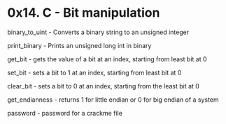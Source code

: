 0x14. C - Bit manipulation
==========================

binary_to_uint - Converts a binary string to an unsigned integer

print_binary - Prints an unsigned long int in binary

get_bit - gets the value of a bit at an index, starting from least bit at 0

set_bit - sets a bit to 1 at an index, starting from least bit at 0

clear_bit - sets a bit to 0 at an index, starting from the least bit at 0

get_endianness - returns 1 for little endian or 0 for big endian of a system

password - password for a crackme file